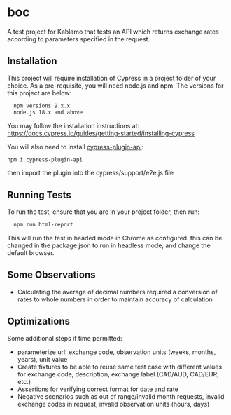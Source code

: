 # boc

A test project for Kablamo that tests an API which returns exchange rates according to parameters specified in the request.


## Installation

This project will require installation of Cypress in a project folder of your choice. As a pre-requisite, you will need node.js and npm. The versions for this project are below:

```bash
  npm versions 9.x.x
  node.js 18.x and above
```
You may follow the installation instructions at: https://docs.cypress.io/guides/getting-started/installing-cypress

You will also need to install [cypress-plugin-api](https://github.com/filiphric/cypress-plugin-api): 


```bash
npm i cypress-plugin-api
```
then import the plugin into the cypress/support/e2e.js file
    

## Running Tests

To run the test, ensure that you are in your project folder, then run:

```bash
  npm run html-report
```
This will run the test in headed mode in Chrome as configured. this can be changed in the package.json to run in headless mode, and change the default browser.

## Some Observations

- Calculating the average of decimal numbers required a conversion of rates to whole numbers in order to maintain accuracy of calculation


## Optimizations

Some additional steps if time permitted:

* parameterize url: exchange code, observation units (weeks, months, years), unit value
* Create fixtures to be able to reuse same test case with different values for exchange code, description, exchange label (CAD/AUD, CAD/EUR, etc.)
* Assertions for verifying correct format for date and rate
* Negative scenarios such as out of range/invalid month requests, invalid exchange codes in request, invalid observation units (hours, days)
